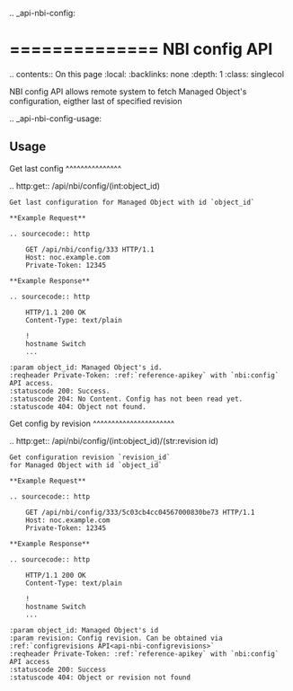 .. _api-nbi-config:

==============
NBI config API
==============

.. contents:: On this page
    :local:
    :backlinks: none
    :depth: 1
    :class: singlecol

NBI config API allows remote system to fetch Managed Object's
configuration, eigther last of specified revision

.. _api-nbi-config-usage:

Usage
-----

Get last config
^^^^^^^^^^^^^^^

.. http:get:: /api/nbi/config/(int:object_id)

    Get last configuration for Managed Object with id `object_id`

    **Example Request**

    .. sourcecode:: http

        GET /api/nbi/config/333 HTTP/1.1
        Host: noc.example.com
        Private-Token: 12345

    **Example Response**

    .. sourcecode:: http

        HTTP/1.1 200 OK
        Content-Type: text/plain

        !
        hostname Switch
        ...

    :param object_id: Managed Object's id.
    :reqheader Private-Token: :ref:`reference-apikey` with `nbi:config` API access.
    :statuscode 200: Success.
    :statuscode 204: No Content. Config has not been read yet.
    :statuscode 404: Object not found.

Get config by revision
^^^^^^^^^^^^^^^^^^^^^^

.. http:get:: /api/nbi/config/(int:object_id)/(str:revision id)

    Get configuration revision `revision_id`
    for Managed Object with id `object_id`

    **Example Request**

    .. sourcecode:: http

        GET /api/nbi/config/333/5c03cb4cc04567000830be73 HTTP/1.1
        Host: noc.example.com
        Private-Token: 12345

    **Example Response**

    .. sourcecode:: http

        HTTP/1.1 200 OK
        Content-Type: text/plain

        !
        hostname Switch
        ...

    :param object_id: Managed Object's id
    :param revision: Config revision. Can be obtained via :ref:`configrevisions API<api-nbi-configrevisions>`
    :reqheader Private-Token: :ref:`reference-apikey` with `nbi:config` API access
    :statuscode 200: Success
    :statuscode 404: Object or revision not found
